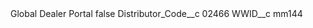 <?xml version="1.0" encoding="UTF-8"?>
<CustomMetadata xmlns="http://soap.sforce.com/2006/04/metadata" xmlns:xsi="http://www.w3.org/2001/XMLSchema-instance" xmlns:xsd="http://www.w3.org/2001/XMLSchema">
    <label>Global Dealer Portal</label>
    <protected>false</protected>
    <values>
        <field>Distributor_Code__c</field>
        <value xsi:type="xsd:string">02466</value>
    </values>
    <values>
        <field>WWID__c</field>
        <value xsi:type="xsd:string">mm144</value>
    </values>
</CustomMetadata>
